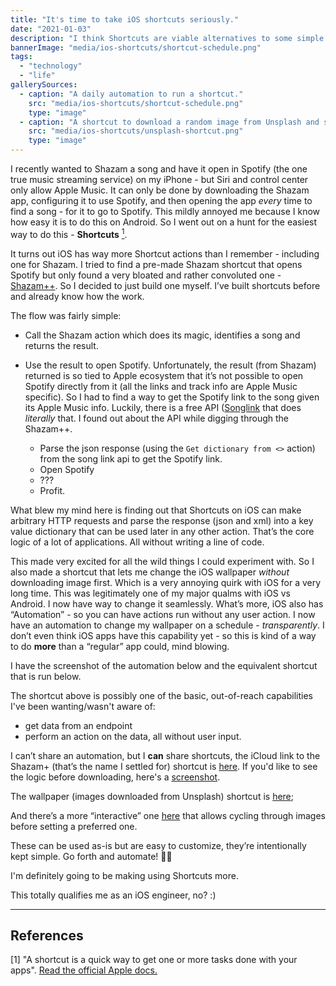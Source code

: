 ```yaml
---
title: "It's time to take iOS shortcuts seriously."
date: "2021-01-03"
description: "I think Shortcuts are viable alternatives to some simple iOS applications."
bannerImage: "media/ios-shortcuts/shortcut-schedule.png"
tags:
  - "technology"
  - "life"
gallerySources:
  - caption: "A daily automation to run a shortcut."
    src: "media/ios-shortcuts/shortcut-schedule.png"
    type: "image"
  - caption: "A shortcut to download a random image from Unsplash and set it as wallpaper."
    src: "media/ios-shortcuts/unsplash-shortcut.png"
    type: "image"
---
```



I recently wanted to Shazam a song and have it open in Spotify (the one true music streaming service) on my iPhone - but Siri and control center only allow Apple Music. It can only be done by downloading the Shazam app, configuring it to use Spotify, and then opening the app *every* time to find a song - for it to go to Spotify. This mildly annoyed me because I know how easy it is to do this on Android. So I went out on a hunt for the easiest way to do this - **Shortcuts** [<sup>1</sup>](#references). 

It turns out iOS has way more Shortcut actions than I remember - including one for Shazam. I tried to find a pre-made Shazam shortcut that opens Spotify but only found a very bloated and rather convoluted one - [Shazam++](https://routinehub.co/shortcut/4990/). So I decided to just build one myself. I’ve built shortcuts before and already know how the work. 

The flow was fairly simple:

- Call the Shazam action which does its magic, identifies a song and returns the result.

- Use the result to open Spotify. Unfortunately, the result (from Shazam) returned is so tied to Apple ecosystem that it’s not possible to open Spotify directly from it (all the links and track info are Apple Music specific). So I had to find a way to get the Spotify link to the song given its Apple Music info. Luckily, there is a free API ([Songlink](https://www.notion.so/Public-API-d8093b1bb8874f8b85527d985c4f9e68) that does *literally* that. I found out about the API while digging through the Shazam++. 


  - Parse the json response (using the `Get dictionary from <>` action) from the song link api to get the Spotify link.
  - Open Spotify 
  - ??? 
  - Profit. 

What blew my mind here is finding out that Shortcuts on iOS can make arbitrary HTTP requests and parse the response (json and xml) into a key value dictionary that can be used later in any other action. That’s the core logic of a lot of applications. All without writing a line of code. 

This made very excited for all the wild things I could experiment with. 
So I also made a shortcut that lets me change the iOS wallpaper *without* downloading image first. Which is a very annoying quirk with iOS for a very long time. This was legitimately one of my major qualms with iOS vs Android. I now have way to change it seamlessly.
What’s more, iOS also has “Automation” - so you can have actions run without any user action. I now have an automation to change my wallpaper on a schedule - *transparently*.  I don’t even think iOS apps have this capability yet - so this is kind of a way to do **more** than a “regular” app could, mind blowing.

I have the screenshot of the automation below and the equivalent shortcut that is run below. 

<media-box src="media/ios-shortcuts/shortcut-schedule.png" name="A daily automation to run a shortcut." index=0></media-box>

<media-box src="media/ios-shortcuts/unsplash-shortcut.png" name="A shortcut to download a random image from Unsplash and set it as wallpaper." index=0></media-box>

The shortcut above is possibly one of the basic, out-of-reach capabilities I've been wanting/wasn't aware of: 

- get data from an endpoint
- perform an action on the data, all without user input.

I can’t share an automation, but I **can** share shortcuts, the iCloud link to the Shazam+ (that’s the name I settled for) shortcut is [here](https://www.icloud.com/shortcuts/bb4b51e540184c298f9a9f8648cf904f). If you'd like to see the logic before downloading, here's a [screenshot](https://dshomoye.sirv.com/media/ios-shortcuts/shazam-logic.png).

The wallpaper (images downloaded from Unsplash) shortcut is [here](https://www.icloud.com/shortcuts/058ccf70203c40beb4e013bdb647efbc);

And there’s a more “interactive” one [here](https://www.icloud.com/shortcuts/9383a1f86ff0461b982bbb2118facb3b) that allows cycling through images before setting a preferred one. 

These can be used as-is but are easy to customize, they’re intentionally kept simple. 
Go forth and automate! 🦸🏾

I'm definitely going to be making using Shortcuts more.

This totally qualifies me as an iOS engineer, no? :)

---
## References

[1] "A shortcut is a quick way to get one or more tasks done with your apps". [Read the official Apple docs.](https://support.apple.com/guide/shortcuts/welcome/ios)